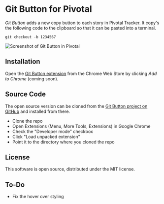 # Git Button for Pivotal

*Git Button* adds a new copy button to each story in Pivotal Tracker. It copy's the following code to the clipboard so that it can be pasted into a terminal.

```
git checkout -b 1234567
```

![Screenshot of Git Button in Pivotal](http://git-button.joeldare.com/screenshot-640x400.png)

## Installation

Open the [Git Button extension](https://chrome.google.com/webstore) from the Chrome Web Store by clicking *Add to Chrome* (coming soon).

## Source Code

The open source version can be cloned from the [Git Button project on GitHub](https://github.com/codazoda/git-button) and installed from there.

- Clone the repo
- Open Extensions (Menu, More Tools, Extensions) in Google Chrome
- Check the "Developer mode" checkbox
- Click "Load unpacked extension"
- Point it to the directory where you cloned the repo

## License

This software is open source, distributed under the MIT license.

## To-Do

- Fix the hover over styling